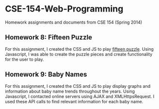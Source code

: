 # CSE-154-Web-Programming
Homework assignments and documents from CSE 154 (Spring 2014)

## Homework 8: Fifteen Puzzle
For this assignment, I created the CSS and JS to play [fifteen puzzle](https://en.wikipedia.org/wiki/15_puzzle). Using Javascript, I was able to create the puzzle pieces and create functionality for the user to play.
## Homework 9: Baby Names
For this assignment, I created the CSS and JS to play display graphs and information about baby name trends throughout the years. Using Javascript, I contacted online servers using AJAX and XMLHttpsRequest. I used these API calls to find relevant information for each baby name.
